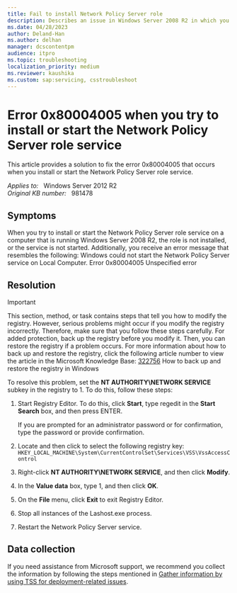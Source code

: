 ```yaml
---
title: Fail to install Network Policy Server role
description: Describes an issue in Windows Server 2008 R2 in which you cannot install the Network Policy Server role service and in which you cannot start the Network Policy Server service.
ms.date: 04/28/2023
author: Deland-Han
ms.author: delhan
manager: dcscontentpm
audience: itpro
ms.topic: troubleshooting
localization_priority: medium
ms.reviewer: kaushika
ms.custom: sap:servicing, csstroubleshoot
---
```

# Error 0x80004005 when you try to install or start the Network Policy Server role service

This article provides a solution to fix the error 0x80004005 that occurs when you install or start the Network Policy Server role service.

_Applies to:_ &nbsp; Windows Server 2012 R2  
_Original KB number:_ &nbsp; 981478

## Symptoms

When you try to install or start the Network Policy Server role service on a computer that is running Windows Server 2008 R2, the role is not installed, or the service is not started. Additionally, you receive an error message that resembles the following: Windows could not start the Network Policy Server service on Local Computer.
Error 0x80004005 Unspecified error

## Resolution

> [!IMPORTANT]
> This section, method, or task contains steps that tell you how to modify the registry. However, serious problems might occur if you modify the registry incorrectly. Therefore, make sure that you follow these steps carefully. For added protection, back up the registry before you modify it. Then, you can restore the registry if a problem occurs. For more information about how to back up and restore the registry, click the following article number to view the article in the Microsoft Knowledge Base: [322756](https://support.microsoft.com/help/322756) How to back up and restore the registry in Windows  

To resolve this problem, set the **NT AUTHORITY\NETWORK SERVICE** subkey in the registry to 1. To do this, follow these steps:

1. Start Registry Editor. To do this, click **Start**, type regedit in the **Start Search** box, and then press ENTER.

    If you are prompted for an administrator password or for confirmation, type the password or provide confirmation.
2. Locate and then click to select the following registry key: `HKEY_LOCAL_MACHINE\System\CurrentControlSet\Services\VSS\VssAccessControl`  

3. Right-click **NT AUTHORITY\NETWORK SERVICE**, and then click **Modify**.
4. In the **Value data** box, type 1, and then click **OK**.
5. On the **File** menu, click **Exit** to exit Registry Editor.
6. Stop all instances of the Lashost.exe process.
7. Restart the Network Policy Server service.

## Data collection

If you need assistance from Microsoft support, we recommend you collect the information by following the steps mentioned in [Gather information by using TSS for deployment-related issues](../../windows-client/windows-troubleshooters/gather-information-using-tss-deployment.md).
